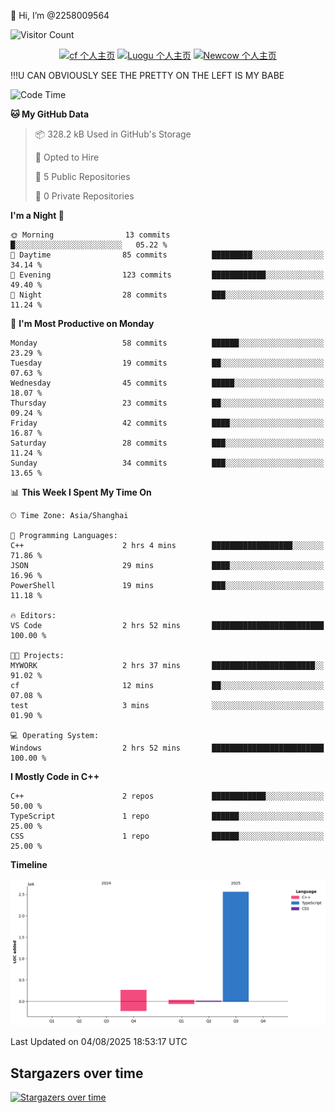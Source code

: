  👋 Hi, I’m @2258009564

![Visitor Count](https://profile-counter.glitch.me/{2258009564}/count.svg)

<!---
2258009564/2258009564 is a ✨ special ✨ repository because its `README.md` (this file) appears on your GitHub profile.
You can click the Preview link to take a look at your changes.
--->

<div align="center">

[![cf 个人主页](https://img.shields.io/badge/codeforces-alisa22580-yellow)](https://codeforces.com/profile/alisa22580)
[![Luogu 个人主页](https://img.shields.io/badge/Luogu-alisa_kujou-blue)](https://www.luogu.com.cn/user/1440708)
[![Newcow 个人主页](https://img.shields.io/badge/nowcoder-lzy-blue)](https://ac.nowcoder.com/acm/contest/profile/51334038)

</div>

!!!U CAN OBVIOUSLY SEE THE PRETTY ON THE LEFT IS MY BABE



<!--START_SECTION:waka-->
![Code Time](http://img.shields.io/badge/Code%20Time-385%20hrs%2034%20mins-blue)

**🐱 My GitHub Data** 

> 📦 328.2 kB Used in GitHub's Storage 
 > 
> 💼 Opted to Hire
 > 
> 📜 5 Public Repositories 
 > 
> 🔑 0 Private Repositories 
 > 
**I'm a Night 🦉** 

```text
🌞 Morning                13 commits          █░░░░░░░░░░░░░░░░░░░░░░░░   05.22 % 
🌆 Daytime                85 commits          █████████░░░░░░░░░░░░░░░░   34.14 % 
🌃 Evening                123 commits         ████████████░░░░░░░░░░░░░   49.40 % 
🌙 Night                  28 commits          ███░░░░░░░░░░░░░░░░░░░░░░   11.24 % 
```
📅 **I'm Most Productive on Monday** 

```text
Monday                   58 commits          ██████░░░░░░░░░░░░░░░░░░░   23.29 % 
Tuesday                  19 commits          ██░░░░░░░░░░░░░░░░░░░░░░░   07.63 % 
Wednesday                45 commits          █████░░░░░░░░░░░░░░░░░░░░   18.07 % 
Thursday                 23 commits          ██░░░░░░░░░░░░░░░░░░░░░░░   09.24 % 
Friday                   42 commits          ████░░░░░░░░░░░░░░░░░░░░░   16.87 % 
Saturday                 28 commits          ███░░░░░░░░░░░░░░░░░░░░░░   11.24 % 
Sunday                   34 commits          ███░░░░░░░░░░░░░░░░░░░░░░   13.65 % 
```


📊 **This Week I Spent My Time On** 

```text
🕑︎ Time Zone: Asia/Shanghai

💬 Programming Languages: 
C++                      2 hrs 4 mins        ██████████████████░░░░░░░   71.86 % 
JSON                     29 mins             ████░░░░░░░░░░░░░░░░░░░░░   16.96 % 
PowerShell               19 mins             ███░░░░░░░░░░░░░░░░░░░░░░   11.18 % 

🔥 Editors: 
VS Code                  2 hrs 52 mins       █████████████████████████   100.00 % 

🐱‍💻 Projects: 
MYWORK                   2 hrs 37 mins       ███████████████████████░░   91.02 % 
cf                       12 mins             ██░░░░░░░░░░░░░░░░░░░░░░░   07.08 % 
test                     3 mins              ░░░░░░░░░░░░░░░░░░░░░░░░░   01.90 % 

💻 Operating System: 
Windows                  2 hrs 52 mins       █████████████████████████   100.00 % 
```

**I Mostly Code in C++** 

```text
C++                      2 repos             ████████████░░░░░░░░░░░░░   50.00 % 
TypeScript               1 repo              ██████░░░░░░░░░░░░░░░░░░░   25.00 % 
CSS                      1 repo              ██████░░░░░░░░░░░░░░░░░░░   25.00 % 
```



**Timeline**

![Lines of Code chart](https://raw.githubusercontent.com/2258009564/2258009564/main/assets/bar_graph.png)


 Last Updated on 04/08/2025 18:53:17 UTC
<!--END_SECTION:waka-->

## Stargazers over time
[![Stargazers over time](https://starchart.cc/2258009564/2258009564.svg?variant=adaptive)](https://starchart.cc/2258009564/2258009564)
